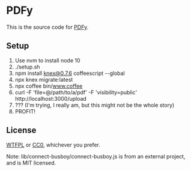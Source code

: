 # PDFy

This is the source code for [PDFy](https://pdf.yt/).

## Setup

1. Use nvm to install node 10
2. ./setup.sh
3. npm install knex@0.7.6 coffeescript --global
4. npx knex migrate:latest
5. npx coffee bin/www.coffee
6. curl -F 'file=@/path/to/a/pdf' -F 'visibility=public' http://localhost:3000/upload
7. ??? (I'm trying, I really am, but this might not be the whole story)
8. PROFIT!

## License

[WTFPL](http://www.wtfpl.net/txt/copying/) or [CC0](https://creativecommons.org/publicdomain/zero/1.0/), whichever you prefer.

Note: lib/connect-busboy/connect-busboy.js is from an external project, and is MIT licensed.